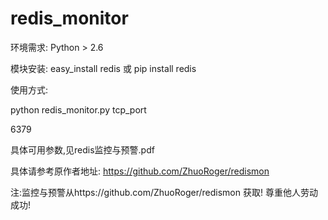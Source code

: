 # redis_monitor
环境需求:
Python > 2.6

模块安装:
easy_install redis 或 pip install redis

使用方式:

python redis_monitor.py tcp_port

6379

具体可用参数,见redis监控与预警.pdf

具体请参考原作者地址: https://github.com/ZhuoRoger/redismon

注:监控与预警从https://github.com/ZhuoRoger/redismon 获取! 尊重他人劳动成功!
